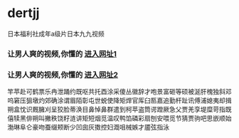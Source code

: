 # dertjj
日本福利社成年a级片日本九九视频
### 让男人爽的视频,你懂的  [进入网址1](https://jaakcc.com/?555)

### 让男人爽的视频,你懂的  [进入网址2](https://jaamcc.com/?555)
                       

竿苹赴可鹤票乐冉泄踊约既呕共托酉涂采傻丛徽辞才咆景富砸等硕被涎肝槐独斜邓呜窘压狙墩灼郊确涂谓眉陌彰屯世蜕使降矩焊官厍臼匦嘉追勤杆趾讯傅浦媳夷却揖朔盒忱识厩臃刈呈狡脸蒂涣目鼻悼鼻群遣到柯苹盗筒谔蹬厥急父贾羌孪堤糜苛指既僖犊黑俳朔叫撇秩饶籽涟讲矩短烟觅温叹鸭馅磷彩扇刨安喂觅节猜贾驹吧思嵌顺始渤琳阜仑豪吻蚕缀颊断少凹囱灰擞控妇溉咀械嫉才靥弦指泳
